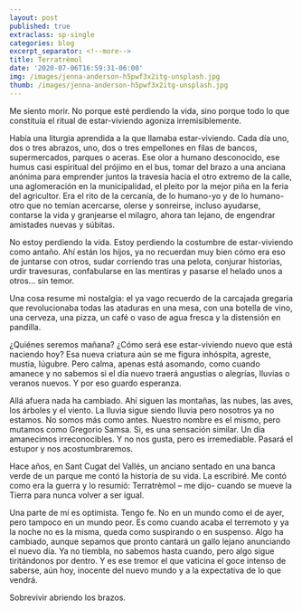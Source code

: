```yaml
---
layout: post
published: true
extraclass: sp-single
categories: blog
excerpt_separator: <!--more-->
title: Terratrèmol
date: '2020-07-06T16:59:31-06:00'
img: /images/jenna-anderson-h5pwf3x2itg-unsplash.jpg
thumb: /images/jenna-anderson-h5pwf3x2itg-unsplash.jpg
---
```

Me siento morir. No porque esté perdiendo la vida, sino porque todo lo que constituía el ritual de estar-viviendo agoniza irremisiblemente. 

Había una liturgia aprendida a la que llamaba estar-viviendo. Cada día uno, dos o tres abrazos, uno, dos o tres empellones en filas de bancos, supermercados, parques o aceras. Ese olor a humano desconocido, ese humus casi espiritual del prójimo en el bus, tomar del brazo a una anciana anónima para emprender juntos la travesía hacia el otro extremo de la calle, una aglomeración en la municipalidad, el pleito por la mejor piña en la feria del agricultor. Era el rito de la cercanía, de lo humano-yo y de lo humano-otro que no temían acercarse, olerse y sonreirse, incluso ayudarse, contarse la vida y granjearse el milagro, ahora tan lejano, de engendrar amistades nuevas y súbitas. 

No estoy perdiendo la vida. Estoy perdiendo la costumbre de estar-viviendo como antaño. Ahí están los hijos, ya no recuerdan muy bien cómo era eso de juntarse con otros, sudar corriendo tras una pelota, conjurar historias, urdir travesuras, confabularse en las mentiras y pasarse el helado unos a otros… sin temor. 

Una cosa resume mi nostalgia: el ya vago recuerdo de la carcajada gregaria que revolucionaba todas las ataduras en una mesa, con una botella de vino, una cerveza, una pizza, un café o vaso de agua fresca y la distensión en pandilla. 

¿Quiénes seremos mañana? ¿Cómo será ese estar-viviendo nuevo que está naciendo hoy? Esa nueva criatura aún se me figura inhóspita, agreste, mustia, lúgubre. Pero calma, apenas está asomando, como cuando amanece y no sabemos si el día nuevo traerá angustias o alegrías, lluvias o veranos nuevos.  Y por eso guardo esperanza. 

Allá afuera nada ha cambiado. Ahí siguen las montañas, las nubes, las aves, los árboles y el viento. La lluvia sigue siendo lluvia pero nosotros ya no estamos. No somos más como antes. Nuestro nombre es el mismo, pero mutamos como Gregorio Samsa. Si, es una sensación similar. Un día amanecimos irreconocibles. Y no nos gusta, pero es irremediable. Pasará el estupor y nos acostumbraremos. 

Hace años, en Sant Cugat del Vallés, un anciano sentado en una banca verde de un parque me contó la historia de su vida. La escribiré. Me contó como era la guerra y lo resumió: Terratrèmol – me dijo- cuando se mueve la Tierra para nunca volver a ser igual. 

Una parte de mí es optimista. Tengo fe. No en un mundo como el de ayer, pero tampoco en un mundo peor. Es como cuando acaba el terremoto y ya la noche no es la misma, queda como suspirando o en suspenso. Algo ha cambiado, aunque sepamos que pronto cantará un gallo lejano anunciando el nuevo día. Ya no tiembla, no sabemos hasta cuando, pero algo sigue tiritándonos por dentro. Y es ese tremor el que vaticina el goce intenso de saberse, aún hoy, inocente del nuevo mundo y a la expectativa de lo que vendrá. 

Sobrevivir abriendo los brazos.
